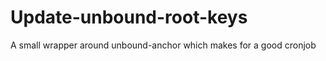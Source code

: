 Update-unbound-root-keys
========================

A small wrapper around unbound-anchor which makes for a good cronjob